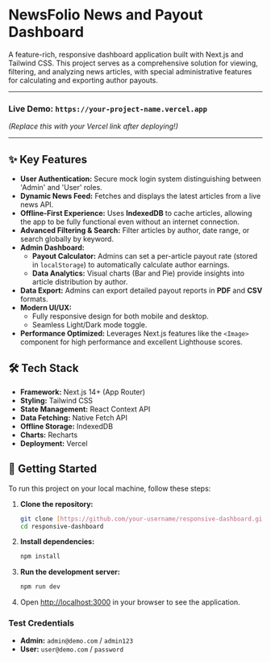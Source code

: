 # NewsFolio News and Payout Dashboard

A feature-rich, responsive dashboard application built with Next.js and Tailwind CSS. This project serves as a comprehensive solution for viewing, filtering, and analyzing news articles, with special administrative features for calculating and exporting author payouts.

---

### **Live Demo:** `https://your-project-name.vercel.app` 
*(Replace this with your Vercel link after deploying!)*

---

## ✨ Key Features

- **User Authentication:** Secure mock login system distinguishing between 'Admin' and 'User' roles.
- **Dynamic News Feed:** Fetches and displays the latest articles from a live news API.
- **Offline-First Experience:** Uses **IndexedDB** to cache articles, allowing the app to be fully functional even without an internet connection.
- **Advanced Filtering & Search:** Filter articles by author, date range, or search globally by keyword.
- **Admin Dashboard:**
    - **Payout Calculator:** Admins can set a per-article payout rate (stored in `localStorage`) to automatically calculate author earnings.
    - **Data Analytics:** Visual charts (Bar and Pie) provide insights into article distribution by author.
- **Data Export:** Admins can export detailed payout reports in **PDF** and **CSV** formats.
- **Modern UI/UX:**
    - Fully responsive design for both mobile and desktop.
    - Seamless Light/Dark mode toggle.
- **Performance Optimized:** Leverages Next.js features like the `<Image>` component for high performance and excellent Lighthouse scores.

## 🛠️ Tech Stack

- **Framework:** Next.js 14+ (App Router)
- **Styling:** Tailwind CSS
- **State Management:** React Context API
- **Data Fetching:** Native Fetch API
- **Offline Storage:** IndexedDB
- **Charts:** Recharts
- **Deployment:** Vercel

## 🚀 Getting Started

To run this project on your local machine, follow these steps:

1.  **Clone the repository:**
    ```bash
    git clone [https://github.com/your-username/responsive-dashboard.git](https://github.com/your-username/responsive-dashboard.git)
    cd responsive-dashboard
    ```

2.  **Install dependencies:**
    ```bash
    npm install
    ```

3.  **Run the development server:**
    ```bash
    npm run dev
    ```

4.  Open [http://localhost:3000](http://localhost:3000) in your browser to see the application.

### Test Credentials

- **Admin:** `admin@demo.com` / `admin123`
- **User:** `user@demo.com` / `password`